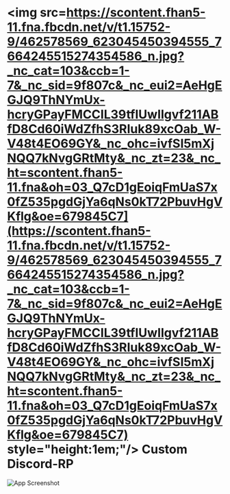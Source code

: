 # <img src=https://scontent.fhan5-11.fna.fbcdn.net/v/t1.15752-9/462578569_623045450394555_7664245515274354586_n.jpg?_nc_cat=103&ccb=1-7&_nc_sid=9f807c&_nc_eui2=AeHgEGJQ9ThNYmUx-hcryGPayFMCCIL39tfIUwIIgvf211ABfD8Cd60iWdZfhS3RIuk89xcOab_W-V48t4EO69GY&_nc_ohc=ivfSI5mXjNQQ7kNvgGRtMty&_nc_zt=23&_nc_ht=scontent.fhan5-11.fna&oh=03_Q7cD1gEoiqFmUaS7x0fZ535pgdGjYa6qNs0kT72PbuvHgVKflg&oe=679845C7](https://scontent.fhan5-11.fna.fbcdn.net/v/t1.15752-9/462578569_623045450394555_7664245515274354586_n.jpg?_nc_cat=103&ccb=1-7&_nc_sid=9f807c&_nc_eui2=AeHgEGJQ9ThNYmUx-hcryGPayFMCCIL39tfIUwIIgvf211ABfD8Cd60iWdZfhS3RIuk89xcOab_W-V48t4EO69GY&_nc_ohc=ivfSI5mXjNQQ7kNvgGRtMty&_nc_zt=23&_nc_ht=scontent.fhan5-11.fna&oh=03_Q7cD1gEoiqFmUaS7x0fZ535pgdGjYa6qNs0kT72PbuvHgVKflg&oe=679845C7) style="height:1em;"/> Custom Discord-RP
![App Screenshot](https://www.customrp.xyz/assets/screenshot.png)
